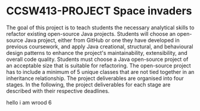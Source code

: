 # CCSW413-PROJECT Space  invaders
The goal of this project is to teach students the necessary analytical skills to refactor existing open-source Java projects. Students will choose an open-source Java project, either from GitHub or one they have developed in previous coursework, and apply Java creational, structural, and behavioural design patterns to enhance the project's maintainability, extensibility, and overall code quality. Students must choose a Java open-source project of an acceptable size that is suitable for refactoring. The open-source project has to include a minimum of 5 unique classes that are not tied together in an inheritance relationship. The project deliverables are organised into four stages. In the following, the project deliverables for each stage are described with their respective deadlines.

hello i am wrood 6 